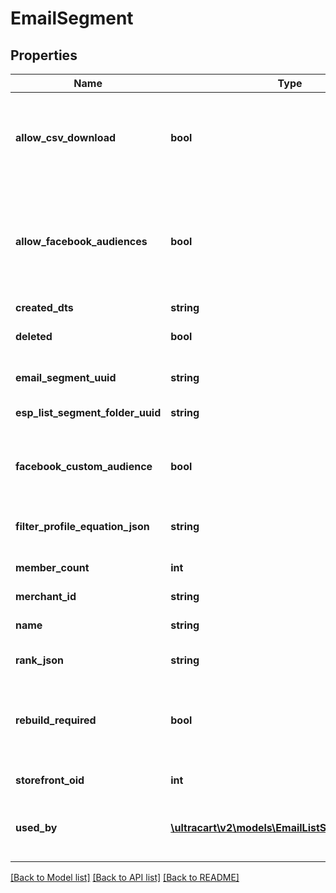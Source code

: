 # EmailSegment

## Properties
Name | Type | Description | Notes
------------ | ------------- | ------------- | -------------
**allow_csv_download** | **bool** | True if the current user has the rights to download this segment. | [optional] 
**allow_facebook_audiences** | **bool** | True if this StoreFront has the Facebook Analytics app connected and supports them | [optional] 
**created_dts** | **string** | Created date | [optional] 
**deleted** | **bool** | True if this campaign was deleted | [optional] 
**email_segment_uuid** | **string** | Email segment UUID | [optional] 
**esp_list_segment_folder_uuid** | **string** | List/Segment folder UUID | [optional] 
**facebook_custom_audience** | **bool** | True if you want to sync to a facebook custom audience | [optional] 
**filter_profile_equation_json** | **string** | File profile equation json | [optional] 
**member_count** | **int** | Count of members in this segment | [optional] 
**merchant_id** | **string** | Merchant ID | [optional] 
**name** | **string** | Name of email segment | [optional] 
**rank_json** | **string** | Rank settings json | [optional] 
**rebuild_required** | **bool** | True if a rebuild is required because some part of the segment has changed | [optional] 
**storefront_oid** | **int** | Storefront oid | [optional] 
**used_by** | [**\ultracart\v2\models\EmailListSegmentUsedBy[]**](EmailListSegmentUsedBy.md) | Details on the flows or campaigns that use this list. | [optional] 

[[Back to Model list]](../README.md#documentation-for-models) [[Back to API list]](../README.md#documentation-for-api-endpoints) [[Back to README]](../README.md)


